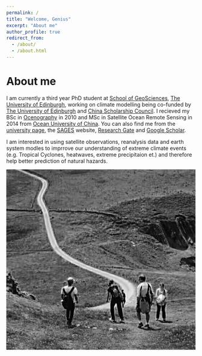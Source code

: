```yaml
---
permalink: /
title: "Welcome, Genius"
excerpt: "About me"
author_profile: true
redirect_from: 
  - /about/
  - /about.html
---
```



About me
======
I am currently a third year PhD student at [School of GeoSciences](https://www.ed.ac.uk/geosciences), [The University of Edinburgh](https://www.ed.ac.uk/), working on climate modelling being co-funded by [The University of Edinburgh](https://www.ed.ac.uk/) and [China Scholarship Council](https://www.ed.ac.uk/student-funding/postgraduate/international/region/asia/china-council). I recieved my BSc in [Ocenography](https://en.wikipedia.org/wiki/Oceanography) in 2010 and MSc in Satellite Ocean Remote Sensing in 2014 from [Ocean University of China](http://eweb.ouc.edu.cn/). You can also find me from the [university page](https://www.ed.ac.uk/geosciences/people/person.html?indv=5072), the [SAGES](http://www.sages.ac.uk/people/alcide-zhao/) website, [Research Gate](https://www.researchgate.net/profile/Alcide_Zhao) and [Google Scholar](https://scholar.google.co.uk/citations?user=-H85oHsAAAAJ&hl=en).

I am interested in using satellite observations, reanalysis data and earth system modles to imprrove our understanding of extreme climate events (e.g. Tropical Cyclones, heatwaves, extreme precipitaion et.) and therefore help better prediction of natural hazards.

![Alt text](/images/front_page.png)
